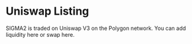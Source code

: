 # Uniswap Listing

SIGMA2 is traded on Uniswap V3 on the Polygon network.  You can add liquidity here or swap here.